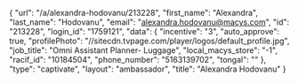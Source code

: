 {
    "url": "\/a\/alexandra-hodovanu\/213228",
    "first_name": "Alexandra",
    "last_name": "Hodovanu",
    "email": "alexandra.hodovanu@macys.com",
    "id": "213228",
    "login_id": "1759121",
    "data": {
        "incentive": "3",
        "auto_approve": true,
        "profilePhoto": "\/\/sitecdn.tvpage.com\/player\/logos\/default_profile.jpg",
        "job_title": "Omni Assistant Planner- Luggage",
        "local_macys_store": "-1",
        "racif_id": "10184504",
        "phone_number": "5163139702",
        "tongal": ""
    },
    "type": "captivate",
    "layout": "ambassador",
    "title": "Alexandra Hodovanu"
}